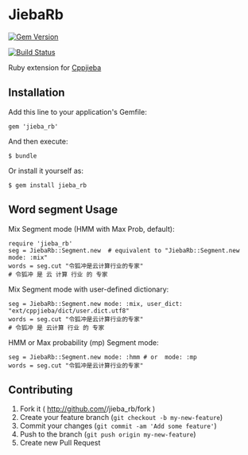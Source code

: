 # JiebaRb

[![Gem Version](https://badge.fury.io/rb/jieba_rb.svg)](http://badge.fury.io/rb/jieba_rb)

[![Build Status](https://travis-ci.org/altkatz/jieba_rb.png?branch=master)](https://travis-ci.org/altkatz/jieba_rb)


Ruby extension for [Cppjieba](https://github.com/aszxqw/cppjieba)

## Installation

Add this line to your application's Gemfile:

    gem 'jieba_rb'

And then execute:

    $ bundle

Or install it yourself as:

    $ gem install jieba_rb

## Word segment Usage

Mix Segment mode (HMM with Max Prob, default):

	require 'jieba_rb'
    seg = JiebaRb::Segment.new  # equivalent to "JiebaRb::Segment.new mode: :mix"
    words = seg.cut "令狐冲是云计算行业的专家"
    # 令狐冲 是 云 计算 行业 的 专家

Mix Segment mode with user-defined dictionary:

    seg = JiebaRb::Segment.new mode: :mix, user_dict: "ext/cppjieba/dict/user.dict.utf8"
    words = seg.cut "令狐冲是云计算行业的专家"
    # 令狐冲 是 云计算 行业 的 专家

HMM or Max probability (mp) Segment mode:

    seg = JiebaRb::Segment.new mode: :hmm # or  mode: :mp
    words = seg.cut "令狐冲是云计算行业的专家"


## Contributing

1. Fork it ( http://github.com/<my-github-username>/jieba_rb/fork )
2. Create your feature branch (`git checkout -b my-new-feature`)
3. Commit your changes (`git commit -am 'Add some feature'`)
4. Push to the branch (`git push origin my-new-feature`)
5. Create new Pull Request
